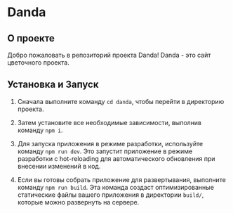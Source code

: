# Danda

## О проекте
Добро пожаловать в репозиторий проекта Danda! Danda - это сайт цветочного проекта.

## Установка и Запуск

1. Сначала выполните команду `cd danda`, чтобы перейти в директорию проекта.

2. Затем установите все необходимые зависимости, выполнив команду `npm i`.

3. Для запуска приложения в режиме разработки, используйте команду `npm run dev`. Это запустит приложение в режиме разработки с hot-reloading для автоматического обновления при внесении изменений в код.

4. Если вы готовы собрать приложение для развертывания, выполните команду `npm run build`. Эта команда создаст оптимизированные статические файлы вашего приложения в директории `build/`, которые можно развернуть на сервере.
